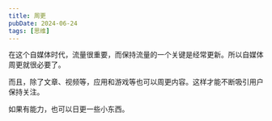 ```yaml
---
title: 周更
pubDate: 2024-06-24
tags: [思维]
---
```


在这个自媒体时代，流量很重要，而保持流量的一个关键是经常更新。所以自媒体周更就很必要了。

而且，除了文章、视频等，应用和游戏等也可以周更内容。这样才能不断吸引用户保持关注。

如果有能力，也可以日更一些小东西。
